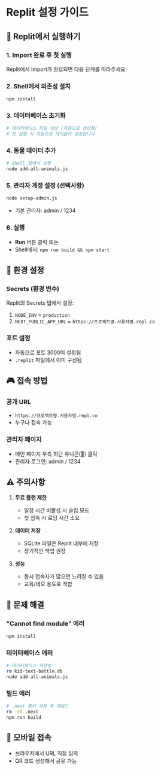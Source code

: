 # Replit 설정 가이드

## 🚀 Replit에서 실행하기

### 1. Import 완료 후 첫 실행
Replit에서 import가 완료되면 다음 단계를 따라주세요:

### 2. Shell에서 의존성 설치
```bash
npm install
```

### 3. 데이터베이스 초기화
```bash
# 데이터베이스 파일 생성 (자동으로 생성됨)
# 첫 실행 시 자동으로 테이블이 생성됩니다
```

### 4. 동물 데이터 추가
```bash
# Shell 탭에서 실행
node add-all-animals.js
```

### 5. 관리자 계정 설정 (선택사항)
```bash
node setup-admin.js
```
- 기본 관리자: admin / 1234

### 6. 실행
- **Run** 버튼 클릭 또는
- Shell에서: `npm run build && npm start`

## 📝 환경 설정

### Secrets (환경 변수)
Replit의 Secrets 탭에서 설정:

1. `NODE_ENV` = `production`
2. `NEXT_PUBLIC_APP_URL` = `https://프로젝트명.사용자명.repl.co`

### 포트 설정
- 자동으로 포트 3000이 설정됨
- `.replit` 파일에서 이미 구성됨

## 🎮 접속 방법

### 공개 URL
- `https://프로젝트명.사용자명.repl.co`
- 누구나 접속 가능

### 관리자 페이지
- 메인 페이지 우측 하단 유니콘(🦄) 클릭
- 관리자 로그인: admin / 1234

## ⚠️ 주의사항

1. **무료 플랜 제한**
   - 일정 시간 비활성 시 슬립 모드
   - 첫 접속 시 로딩 시간 소요

2. **데이터 저장**
   - SQLite 파일은 Replit 내부에 저장
   - 정기적인 백업 권장

3. **성능**
   - 동시 접속자가 많으면 느려질 수 있음
   - 교육/데모 용도로 적합

## 🔧 문제 해결

### "Cannot find module" 에러
```bash
npm install
```

### 데이터베이스 에러
```bash
# 데이터베이스 재생성
rm kid-text-battle.db
node add-all-animals.js
```

### 빌드 에러
```bash
# .next 폴더 삭제 후 재빌드
rm -rf .next
npm run build
```

## 📱 모바일 접속
- 브라우저에서 URL 직접 입력
- QR 코드 생성해서 공유 가능